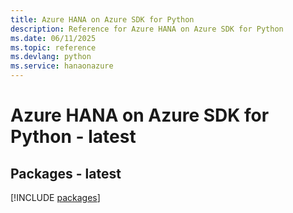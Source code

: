 ```yaml
---
title: Azure HANA on Azure SDK for Python
description: Reference for Azure HANA on Azure SDK for Python
ms.date: 06/11/2025
ms.topic: reference
ms.devlang: python
ms.service: hanaonazure
---
```

# Azure HANA on Azure SDK for Python - latest
## Packages - latest
[!INCLUDE [packages](hana-on-azure-index.md)]